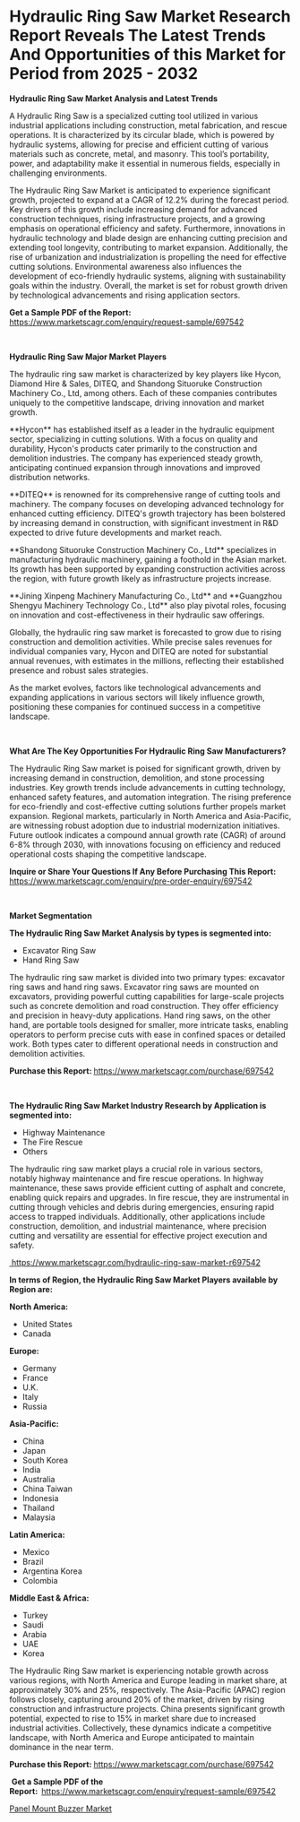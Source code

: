 <p><h1>Hydraulic Ring Saw Market Research Report Reveals The Latest Trends And Opportunities of this Market for Period from 2025 - 2032</h1></p><p><strong>Hydraulic Ring Saw Market Analysis and Latest Trends</strong></p>
<p><p>A Hydraulic Ring Saw is a specialized cutting tool utilized in various industrial applications including construction, metal fabrication, and rescue operations. It is characterized by its circular blade, which is powered by hydraulic systems, allowing for precise and efficient cutting of various materials such as concrete, metal, and masonry. This tool’s portability, power, and adaptability make it essential in numerous fields, especially in challenging environments.</p><p>The Hydraulic Ring Saw Market is anticipated to experience significant growth, projected to expand at a CAGR of 12.2% during the forecast period. Key drivers of this growth include increasing demand for advanced construction techniques, rising infrastructure projects, and a growing emphasis on operational efficiency and safety. Furthermore, innovations in hydraulic technology and blade design are enhancing cutting precision and extending tool longevity, contributing to market expansion. Additionally, the rise of urbanization and industrialization is propelling the need for effective cutting solutions. Environmental awareness also influences the development of eco-friendly hydraulic systems, aligning with sustainability goals within the industry. Overall, the market is set for robust growth driven by technological advancements and rising application sectors.</p></p>
<p><strong>Get a Sample PDF of the Report:&nbsp;</strong> <a href="https://www.marketscagr.com/enquiry/request-sample/697542?utm_campaign=1944&utm_medium=2&utm_source=Github&utm_content=ia&utm_term=17022025&utm_id=hydraulic-ring-saw">https://www.marketscagr.com/enquiry/request-sample/697542</a></p>
<p>&nbsp;</p>
<p><strong>Hydraulic Ring Saw Major Market Players</strong></p>
<p><p>The hydraulic ring saw market is characterized by key players like Hycon, Diamond Hire & Sales, DITEQ, and Shandong Situoruke Construction Machinery Co., Ltd, among others. Each of these companies contributes uniquely to the competitive landscape, driving innovation and market growth.</p><p>**Hycon** has established itself as a leader in the hydraulic equipment sector, specializing in cutting solutions. With a focus on quality and durability, Hycon's products cater primarily to the construction and demolition industries. The company has experienced steady growth, anticipating continued expansion through innovations and improved distribution networks.</p><p>**DITEQ** is renowned for its comprehensive range of cutting tools and machinery. The company focuses on developing advanced technology for enhanced cutting efficiency. DITEQ's growth trajectory has been bolstered by increasing demand in construction, with significant investment in R&D expected to drive future developments and market reach.</p><p>**Shandong Situoruke Construction Machinery Co., Ltd** specializes in manufacturing hydraulic machinery, gaining a foothold in the Asian market. Its growth has been supported by expanding construction activities across the region, with future growth likely as infrastructure projects increase.</p><p>**Jining Xinpeng Machinery Manufacturing Co., Ltd** and **Guangzhou Shengyu Machinery Technology Co., Ltd** also play pivotal roles, focusing on innovation and cost-effectiveness in their hydraulic saw offerings.</p><p>Globally, the hydraulic ring saw market is forecasted to grow due to rising construction and demolition activities. While precise sales revenues for individual companies vary, Hycon and DITEQ are noted for substantial annual revenues, with estimates in the millions, reflecting their established presence and robust sales strategies.</p><p>As the market evolves, factors like technological advancements and expanding applications in various sectors will likely influence growth, positioning these companies for continued success in a competitive landscape.</p></p>
<p>&nbsp;</p>
<p><strong>What Are The Key Opportunities For Hydraulic Ring Saw Manufacturers?</strong></p>
<p><p>The Hydraulic Ring Saw market is poised for significant growth, driven by increasing demand in construction, demolition, and stone processing industries. Key growth trends include advancements in cutting technology, enhanced safety features, and automation integration. The rising preference for eco-friendly and cost-effective cutting solutions further propels market expansion. Regional markets, particularly in North America and Asia-Pacific, are witnessing robust adoption due to industrial modernization initiatives. Future outlook indicates a compound annual growth rate (CAGR) of around 6-8% through 2030, with innovations focusing on efficiency and reduced operational costs shaping the competitive landscape.</p></p>
<p><strong>Inquire or Share Your Questions If Any Before Purchasing This Report:</strong> <a href="https://www.marketscagr.com/enquiry/pre-order-enquiry/697542?utm_campaign=1944&utm_medium=2&utm_source=Github&utm_content=ia&utm_term=17022025&utm_id=hydraulic-ring-saw">https://www.marketscagr.com/enquiry/pre-order-enquiry/697542</a></p>
<p>&nbsp;</p>
<p><strong>Market Segmentation</strong></p>
<p><strong>The Hydraulic Ring Saw Market Analysis by types is segmented into:</strong></p>
<p><ul><li>Excavator Ring Saw</li><li>Hand Ring Saw</li></ul></p>
<p><p>The hydraulic ring saw market is divided into two primary types: excavator ring saws and hand ring saws. Excavator ring saws are mounted on excavators, providing powerful cutting capabilities for large-scale projects such as concrete demolition and road construction. They offer efficiency and precision in heavy-duty applications. Hand ring saws, on the other hand, are portable tools designed for smaller, more intricate tasks, enabling operators to perform precise cuts with ease in confined spaces or detailed work. Both types cater to different operational needs in construction and demolition activities.</p></p>
<p><strong>Purchase this Report:&nbsp;</strong><a href="https://www.marketscagr.com/purchase/697542?utm_campaign=1944&utm_medium=2&utm_source=Github&utm_content=ia&utm_term=17022025&utm_id=hydraulic-ring-saw">https://www.marketscagr.com/purchase/697542</a></p>
<p>&nbsp;</p>
<p><strong>The Hydraulic Ring Saw Market Industry Research by Application is segmented into:</strong></p>
<p><ul><li>Highway Maintenance</li><li>The Fire Rescue</li><li>Others</li></ul></p>
<p><p>The hydraulic ring saw market plays a crucial role in various sectors, notably highway maintenance and fire rescue operations. In highway maintenance, these saws provide efficient cutting of asphalt and concrete, enabling quick repairs and upgrades. In fire rescue, they are instrumental in cutting through vehicles and debris during emergencies, ensuring rapid access to trapped individuals. Additionally, other applications include construction, demolition, and industrial maintenance, where precision cutting and versatility are essential for effective project execution and safety.</p></p>
<p><a href="https://www.marketscagr.com/hydraulic-ring-saw-market-r697542?utm_campaign=1944&utm_medium=2&utm_source=Github&utm_content=ia&utm_term=17022025&utm_id=hydraulic-ring-saw">&nbsp;https://www.marketscagr.com/hydraulic-ring-saw-market-r697542</a></p>
<p><strong>In terms of Region, the Hydraulic Ring Saw Market Players available by Region are:</strong></p>
<p>
    <p> <strong> North America: </strong>
        <ul>
            <li>United States</li>
            <li>Canada</li>
        </ul>
        </p> 
    <p> <strong> Europe: </strong>
        <ul>
            <li>Germany</li>
            <li>France</li>
            <li>U.K.</li>
            <li>Italy</li>
            <li>Russia</li>
        </ul>
        </p> 
    <p> <strong> Asia-Pacific: </strong>
        <ul>
            <li>China</li>
            <li>Japan</li>
            <li>South Korea</li>
            <li>India</li>
            <li>Australia</li>
            <li>China Taiwan</li>
            <li>Indonesia</li>
            <li>Thailand</li>
            <li>Malaysia</li>
        </ul>
        </p> 
    <p> <strong> Latin America: </strong>
        <ul>
            <li>Mexico</li>
            <li>Brazil</li>
            <li>Argentina Korea</li>
            <li>Colombia</li>
        </ul>
        </p> 
    <p> <strong> Middle East & Africa: </strong>
        <ul>
            <li>Turkey</li>
            <li>Saudi</li>
            <li>Arabia</li>
            <li>UAE</li>
            <li>Korea</li>
        </ul>
    </p>
    </p>
<p><p>The Hydraulic Ring Saw market is experiencing notable growth across various regions, with North America and Europe leading in market share, at approximately 30% and 25%, respectively. The Asia-Pacific (APAC) region follows closely, capturing around 20% of the market, driven by rising construction and infrastructure projects. China presents significant growth potential, expected to rise to 15% in market share due to increased industrial activities. Collectively, these dynamics indicate a competitive landscape, with North America and Europe anticipated to maintain dominance in the near term.</p></p>
<p><strong>Purchase this Report: </strong><a href="https://www.marketscagr.com/purchase/697542?utm_campaign=1944&utm_medium=2&utm_source=Github&utm_content=ia&utm_term=17022025&utm_id=hydraulic-ring-saw">https://www.marketscagr.com/purchase/697542</a></p>
<p>&nbsp;<strong>Get a Sample PDF of the Report:&nbsp;&nbsp;</strong><a href="https://www.marketscagr.com/enquiry/request-sample/697542?utm_campaign=1944&utm_medium=2&utm_source=Github&utm_content=ia&utm_term=17022025&utm_id=hydraulic-ring-saw">https://www.marketscagr.com/enquiry/request-sample/697542</a></p>
<p><strong></strong></p>
<p><p><a href="https://github.com/MarciaRunte/Market-Research-Report-List-1/blob/main/panel-mount-buzzer-market.md?utm_campaign=1944&utm_medium=2&utm_source=Github&utm_content=ia&utm_term=17022025&utm_id=hydraulic-ring-saw">Panel Mount Buzzer Market</a></p></p>